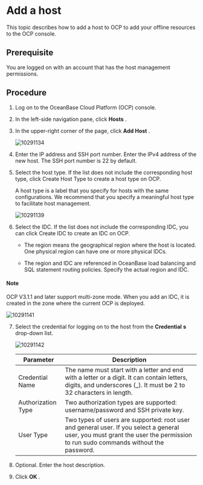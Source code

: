 Add a host 
===============================

This topic describes how to add a host to OCP to add your offline resources to the OCP console. 

**Prerequisite** 
-------------------------------------

You are logged on with an account that has the host management permissions.

**Procedure** 
----------------------------------

1. Log on to the OceanBase Cloud Platform (OCP) console.

   

2. In the left-side navigation pane, click **Hosts** .

   

3. In the upper-right corner of the page, click **Add Host** .

   ![10291134](https://help-static-aliyun-doc.aliyuncs.com/assets/img/en-US/5505277361/p345687.png)
   

4. Enter the IP address and SSH port number. Enter the IPv4 address of the new host. The SSH port number is 22 by default.

   

5. Select the host type. If the list does not include the corresponding host type, click Create Host Type to create a host type on OCP. 

   A host type is a label that you specify for hosts with the same configurations. We recommend that you specify a meaningful host type to facilitate host management.

   ![10291139](https://help-static-aliyun-doc.aliyuncs.com/assets/img/en-US/5505277361/p345696.png)
   

6. Select the IDC. If the list does not include the corresponding IDC, you can click Create IDC to create an IDC on OCP. 

   * The region means the geographical region where the host is located. One physical region can have one or more physical IDCs.

     
   
   * The region and IDC are referenced in OceanBase load balancing and SQL statement routing policies. Specify the actual region and IDC.

     
   

   
  <main id="notice" type='explain'>
    <h4>Note</h4>
    <p>OCP V3.1.1 and later support multi-zone mode. When you add an IDC, it is created in the zone where the current OCP is deployed.</p>
  </main>

   ![10291141](https://help-static-aliyun-doc.aliyuncs.com/assets/img/en-US/5505277361/p345699.png)
   

7. Select the credential for logging on to the host from the **Credential** **s** drop-down list. 

   ![10291142](https://help-static-aliyun-doc.aliyuncs.com/assets/img/en-US/5505277361/p345700.png)
   

   |     Parameter      |                                                                                  Description                                                                                  |
   |--------------------|-------------------------------------------------------------------------------------------------------------------------------------------------------------------------------|
   | Credential Name    | The name must start with a letter and end with a letter or a digit. It can contain letters, digits, and underscores (_). It must be 2 to 32 characters in length.             |
   | Authorization Type | Two authorization types are supported: username/password and SSH private key.                                                                                                 |
   | User Type          | Two types of users are supported: root user and general user. If you select a general user, you must grant the user the permission to run sudo commands without the password. |

   

8. Optional. Enter the host description.

   

9. Click **OK** .

   




